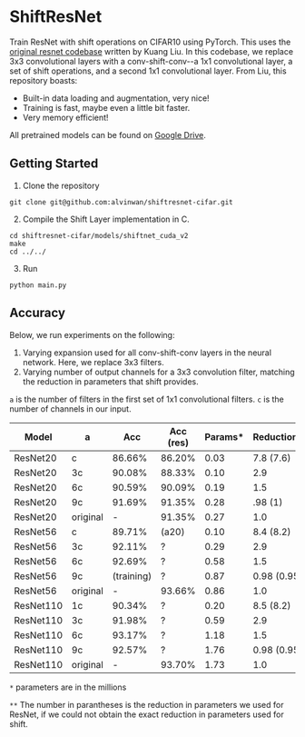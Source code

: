 # ShiftResNet

Train ResNet with shift operations on CIFAR10 using PyTorch. This uses the [original resnet codebase](https://github.com/kuangliu/pytorch-cifar.git) written by Kuang Liu. In this codebase, we replace 3x3 convolutional layers with a conv-shift-conv--a 1x1 convolutional layer, a set of shift operations, and a second 1x1 convolutional layer. From Liu, this repository boasts:

- Built-in data loading and augmentation, very nice!
- Training is fast, maybe even a little bit faster.
- Very memory efficient!

All pretrained models can be found on [Google Drive](https://drive.google.com/drive/u/1/folders/1SNKb2vJ7laHo0o40n0-OOUjc0kL6b7Yw).

## Getting Started

1. Clone the repository

```
git clone git@github.com:alvinwan/shiftresnet-cifar.git
```

2. Compile the Shift Layer implementation in C.
```
cd shiftresnet-cifar/models/shiftnet_cuda_v2
make
cd ../../
```
3. Run
```
python main.py
```
## Accuracy

Below, we run experiments on the following:

1. Varying expansion used for all conv-shift-conv layers in the neural network. Here, we replace 3x3 filters.
2. Varying number of output channels for a 3x3 convolution filter, matching the reduction in parameters that shift provides.

`a` is the number of filters in the first set of 1x1 convolutional filters. `c` is the number of channels in our input.

| Model | a | Acc | Acc (res) | Params* | Reduction** |
|-------|---|-----|-----------|---------|-------------|
| ResNet20 | c | 86.66% | 86.20% | 0.03 | 7.8 (7.6) | <!-- 12 -->
| ResNet20 | 3c | 90.08% | 88.33% | 0.10 | 2.9 | <!-- 3.3 -->
| ResNet20 | 6c | 90.59% | 90.09% | 0.19 | 1.5 | <!-- 1.6 -->
| ResNet20 | 9c | 91.69% | 91.35% | 0.28 | .98 (1) | <!-- 1 -->
| ResNet20 | original | - | 91.35% | 0.27 | 1.0 |
| ResNet56 | c | 89.71% | (a20) | 0.10 | 8.4 (8.2) | <!-- 16 -->
| ResNet56 | 3c | 92.11% | ? | 0.29 | 2.9 | <!-- 3.3 -->
| ResNet56 | 6c | 92.69% | ? | 0.58 | 1.5 | <!-- 1.6 -->
| ResNet56 | 9c | (training) | ? | 0.87 | 0.98 (0.95) | <!-- 0.98 -->
| ResNet56 | original | - | 93.66% | 0.86 | 1.0 | 
| ResNet110 | 1c | 90.34% | ? | 0.20 | 8.5 (8.2) | <!-- 15 -->
| ResNet110 | 3c | 91.98% | ? | 0.59 | 2.9 | <!-- 3.3 -->
| ResNet110 | 6c | 93.17% | ? | 1.18 | 1.5 | <!-- 1.6 -->
| ResNet110 | 9c | 92.57% | ? | 1.76 | 0.98 (0.95) | <!-- 0.98 -->
| ResNet110 | original | - | 93.70% | 1.73 | 1.0 |

`*` parameters are in the millions

`**` The number in parantheses is the reduction in parameters we used for ResNet, if we could not obtain the exact reduction in parameters used for shift.

<!--| ResNet110 | 2c | 91.84% | 0.40 | 4.4 |
| ResNet110 | 4c | 91.93% |  0.79 | 2.2 |
| ResNet110 | 5c | 91.77% |  0.98 | 1.8 |
| ResNet110 | 7c | 92.23% |  1.37 | 1.3 |-->
